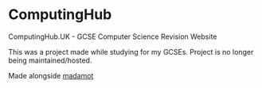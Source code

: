 # ComputingHub
ComputingHub.UK - GCSE Computer Science Revision Website

This was a project made while studying for my GCSEs. Project is no longer being maintained/hosted.

Made alongside [madamot](https://www.madamot.com)
